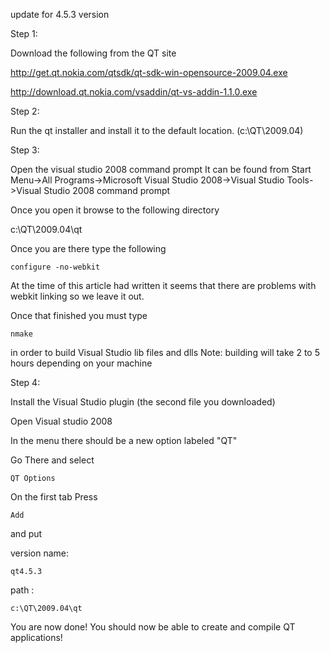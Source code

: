 update for 4.5.3 version

Step 1:

Download the following from the QT site

http://get.qt.nokia.com/qtsdk/qt-sdk-win-opensource-2009.04.exe

http://download.qt.nokia.com/vsaddin/qt-vs-addin-1.1.0.exe

Step 2:

Run the qt installer and install it to the default location. (c:\QT\2009.04)

Step 3:

Open the visual studio 2008 command prompt
It can be found from
Start Menu->All Programs->Microsoft Visual Studio 2008->Visual Studio Tools->Visual Studio 2008 command prompt

Once you open it browse to the following directory

c:\QT\2009.04\qt

Once you are there type the following

`configure -no-webkit`

At the time of this article had written it seems that there are problems with webkit linking so we leave it out.

Once that finished you must type

`nmake`

in order to build Visual Studio lib files and dlls
Note: building will take 2 to 5 hours depending on your machine

Step 4:

Install the Visual Studio plugin (the second file you downloaded)

Open Visual studio 2008

In the menu there should be a new option labeled "QT"

Go There and select

`QT Options`

On the first tab Press

`Add`

and put

version name:

`qt4.5.3`

path :

`c:\QT\2009.04\qt`

You are now done!
You should now be able to create and compile QT applications!